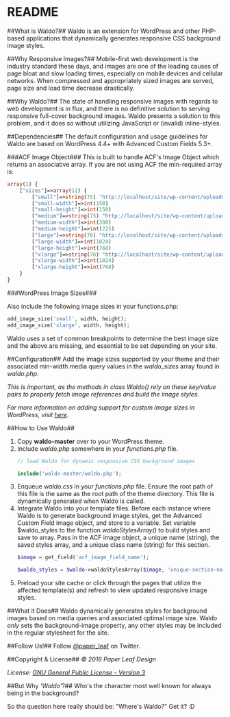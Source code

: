 # README #

##What is Waldo?##
Waldo is an extension for WordPress and other PHP-based applications that dynamically generates responsive CSS background image styles.

##Why Responsive Images?##
Mobile-first web development is the industry standard these days, and images are one of the leading causes of page bloat and slow loading times, especially on mobile devices and cellular networks. When compressed and appropriately sized images are served, page size and load time decrease drastically.

##Why Waldo?##
The state of handling responsive images with regards to web development is in flux, and there is no definitive solution to serving responsive full-cover background images. Waldo presents a solution to this problem, and it does so without utilizing JavaScript or (invalid) inline-styles.

##Dependencies##
The default configuration and usage guidelines for Waldo are based on WordPress 4.4+ with Advanced Custom Fields 5.3+.

###ACF Image Object###
This is built to handle ACF's Image Object which returns an associative array. If you are not using ACF the min-required array is:
```php
array(1) {
    ["sizes"]=>array(12) {
        ["small"]=>string(75) "http://localhost/site/wp-content/uploads/2013/10/image_url-150x150.jpg"
        ["small-width"]=>int(150)
        ["small-height"]=>int(150)
        ["medium"]=>string(75) "http://localhost/site/wp-content/uploads/2013/10/image_url-300x225.jpg"
        ["medium-width"]=>int(300)
        ["medium-height"]=>int(225)
        ["large"]=>string(76) "http://localhost/site/wp-content/uploads/2013/10/image_url-1024x768.jpg"
        ["large-width"]=>int(1024)
        ["large-height"]=>int(768)
        ["xlarge"]=>string(76) "http://localhost/site/wp-content/uploads/2013/10/image_url-1024x768.jpg"
        ["xlarge-width"]=>int(1024)
        ["xlarge-height"]=>int(768)
    }
}
```

###WordPress Image Sizes###

Also include the following image sizes in your functions.php:
```php
add_image_size('small', width, height);
add_image_size('xlarge', width, height);
```
Waldo uses a set of common breakpoints to determine the best image size and the above are missing, and essential to be set depending on your site.

##Configuration##
Add the image sizes supported by your theme and their associated min-width media query values in the *waldo\_sizes* array found in *waldo.php*.

*This is important, as the methods in class Waldo() rely on these key/value pairs to properly fetch image references and build the image styles.*

*For more information on adding support for custom image sizes in WordPress, visit [here](https://developer.wordpress.org/reference/functions/add_image_size/).*

##How to Use Waldo##
1. Copy **waldo-master** over to your WordPress theme.
2. Include *waldo.php* somewhere in your *functions.php* file.
    ```php
    // load Waldo for dynamic responsive CSS background images

    include('waldo-master/waldo.php');
    ```
3. Enqueue *waldo.css* in your *functions.php* file. Ensure the root path of this file is the same as the root path of the theme directory. This file is dynamically generated when Waldo is called.
4. Integrate Waldo into your template files. Before each instance where Waldo is to generate background image styles, get the Advanced Custom Field image object, and store to a variable. Set variable $waldo_styles to the function *waldoStylesArray()* to build styles and save to array. Pass in the ACF image object, a unique name (string), the saved styles array, and a unique class name (string) for this section.
    ```php
    $image = get_field('acf_image_field_name');

    $waldo_styles = $waldo->waldoStylesArray($image, 'unique-section-name', $waldo_styles, 'unique-section-class-name');
    ```
5. Preload your site cache or click through the pages that utilize the affected template(s) and refresh to view updated responsive image styles.

##What it Does##
Waldo dynamically generates styles for background images based on media queries and associated optimal image size. Waldo *only* sets the background-image property, any other styles may be included in the regular stylesheet for the site.

##Follow Us!##
Follow [@paper_leaf](https://twitter.com/paper_leaf) on Twitter.

##Copyright & License##
*© 2016 Paper Leaf Design*

*License: [GNU General Public License - Version 3](https://github.com/paper-leaf/waldo/blob/master/LICENSE.txt)*

##But Why *'Waldo'*?##
Who's the character most well known for always being in the background?

So the question here really should be: "Where's Waldo?" Get it? :D
